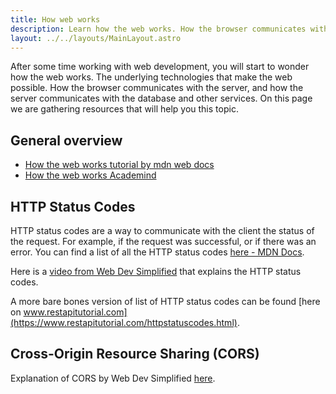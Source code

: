 ```yaml
---
title: How web works
description: Learn how the web works. How the browser communicates with the server, and how the server communicates with the database and other services
layout: ../../layouts/MainLayout.astro
---
```


After some time working with web development, you will start to wonder how the web works. The underlying technologies that make the web possible. How the browser communicates with the server, and how the server communicates with the database and other services. On this page we are gathering resources that will help you this topic.

## General overview

- [How the web works tutorial by mdn web docs](https://developer.mozilla.org/en-US/docs/Learn/Getting_started_with_the_web/How_the_Web_works)
- [How the web works Academind](https://academind.com/tutorials/how-the-web-works)

## HTTP Status Codes

HTTP status codes are a way to communicate with the client the status of the request. For example, if the request was successful, or if there was an error. You can find a list of all the HTTP status codes [here - MDN Docs](https://developer.mozilla.org/en-US/docs/Web/HTTP/Status).

Here is a [video from Web Dev Simplified](https://www.youtube.com/watch?v=wJa5CTIFj7U) that explains the HTTP status codes.

A more bare bones version of list of HTTP status codes can be found [here on www.restapitutorial.com](https://www.restapitutorial.com/httpstatuscodes.html).

## Cross-Origin Resource Sharing (CORS)

Explanation of CORS by Web Dev Simplified [here](https://www.youtube.com/watch?v=PNtFSVU-YTI).
